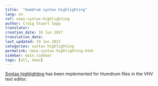 ```yaml
---
title:  "Humdrum syntax highlighting"
lang: en
ref: news-syntax-highlighting
author: Craig Stuart Sapp
translator: 
creation_date: 19 Jun 2017
translation_date: 
last_updated: 19 Jun 2017
categories: syntax highlighting
permalink: news-syntax-highlighting.html
sidebar: main_sidebar
tags: [all, news]
---
```


[Syntax highlighting](/interface/edit_modes) has been implemented for
Humdrum files in the VHV text editor.


